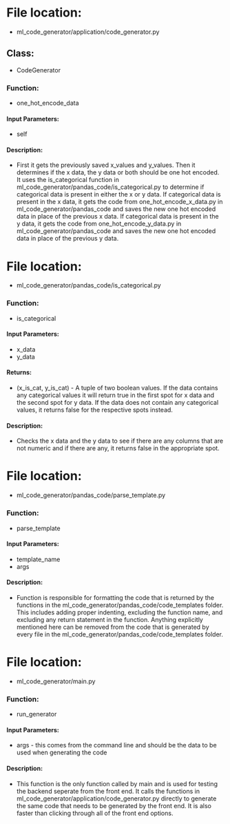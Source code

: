 # File location: 
* ml_code_generator/application/code_generator.py  
## Class: 
* CodeGenerator
### Function: 
* one_hot_encode_data
#### Input Parameters: 
* self
#### Description:  
* First it gets the previously saved x_values and y_values. Then it determines if the x data, the y data or both should be one hot encoded. It uses the is_categorical function in ml_code_generator/pandas_code/is_categorical.py to determine if categorical data is present in either the x or y data. If categorical data is present in the x data, it gets the code from one_hot_encode_x_data.py in ml_code_generator/pandas_code and saves the new one hot encoded data in place of the previous x data. If categorical data is present in the y data, it gets the code from one_hot_encode_y_data.py in ml_code_generator/pandas_code and saves the new one hot encoded data in place of the previous y data. 


# File location: 
* ml_code_generator/pandas_code/is_categorical.py
### Function: 
* is_categorical
#### Input Parameters: 
* x_data
* y_data
#### Returns:
* (x_is_cat, y_is_cat) - A tuple of two boolean values. If the data contains any categorical values it will return true in the first spot for x data and the second spot for y data. If the data does not contain any categorical values, it returns false for the respective spots instead.
#### Description: 
* Checks the x data and the y data to see if there are any columns that are not numeric and if there are any, it returns false in the appropriate spot.

# File location: 
* ml_code_generator/pandas_code/parse_template.py  
### Function: 
* parse_template
#### Input Parameters: 
* template_name
* args
#### Description:  
* Function is responsible for formatting the code that is returned by the functions in the ml_code_generator/pandas_code/code_templates folder. This includes adding proper indenting, excluding the function name, and excluding any return statement in the function. Anything explicitly mentioned here can be removed from the code that is generated by every file in the ml_code_generator/pandas_code/code_templates folder.

# File location: 
* ml_code_generator/main.py  
### Function: 
* run_generator
#### Input Parameters: 
* args - this comes from the command line and should be the data to be used when generating the code
#### Description:
* This function is the only function called by main and is used for testing the backend seperate from the front end. It calls the functions in ml_code_generator/application/code_generator.py directly to generate the same code that needs to be generated by the front end. It is also faster than clicking through all of the front end options.

